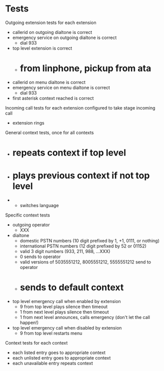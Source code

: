 # Tests

Outgoing extension tests for each extension
- callerid on outgoing dialtone is correct
- emergency service on outgoing dialtone is correct
  - dial 933
- top level extension is correct
  - # from linphone, pickup from ata
- callerid on menu dialtone is correct
- emergency service on menu dialtone is correct
  - dial 933
- first asterisk context reached is correct

Incoming call tests for each extension configured to take stage incoming call
- extension rings

General context tests, once for all contexts
- # repeats context if top level
- # plays previous context if not top level
- * switches language

Specific context tests
- outgoing operator
  - XXX
- dialtone
  - domestic PSTN numbers (10 digit prefixed by 1, +1, 0111, or nothing)
  - international PSTN numbers (12 digit prefixed by 52 or 01152)
  - valid 3 digit numbers (933, 211, 988, ...XXX)
  - 0 sends to operator
  - valid versions of 5035551212, 8005551212, 5555551212 send to operator
  - # sends to default context
- top level emergency call when enabled by extension
  - 9 from top level plays silence then timeout
  - 1 from next level plays silence then timeout
  - 1 from next level announces, calls emergency (don't let the call happen!)
- top level emergency call when disabled by extension
  - 9 from top level restarts menu

Context tests for each context
- each listed entry goes to appropriate context
- each unlisted entry goes to appropriate context
- each unavailable entry repeats context
